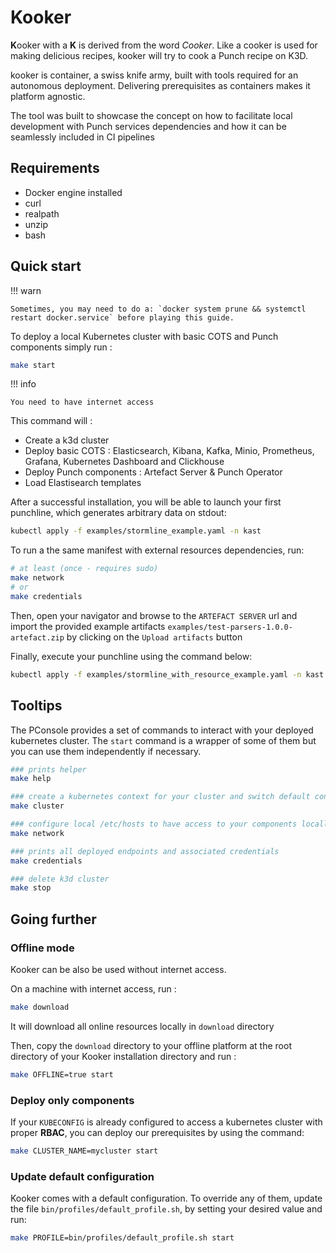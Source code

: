 # Kooker

**K**ooker with a **K** is derived from the word *Cooker*. Like a cooker is used for making delicious recipes, kooker will try to cook a Punch recipe on K3D. 

kooker is container, a swiss knife army, built with tools required for an autonomous deployment. Delivering prerequisites as containers makes it platform agnostic.

The tool was built to showcase the concept on how to facilitate local development with Punch services dependencies and how it can be seamlessly included in CI pipelines

## Requirements

- Docker engine installed
- curl 
- realpath 
- unzip
- bash

## Quick start 

!!! warn

    Sometimes, you may need to do a: `docker system prune && systemctl restart docker.service` before playing this guide.

To deploy a local Kubernetes cluster with basic COTS and Punch components simply run : 

```sh
make start
```

!!! info 

    You need to have internet access

This command will : 

- Create a k3d cluster
- Deploy basic COTS : Elasticsearch, Kibana, Kafka, Minio, Prometheus, Grafana, Kubernetes Dashboard and Clickhouse
- Deploy Punch components : Artefact Server & Punch Operator
- Load Elastisearch templates 

After a successful installation, you will be able to launch your first punchline, which generates arbitrary data on stdout:  

```sh
kubectl apply -f examples/stormline_example.yaml -n kast
```

To run a the same manifest with external resources dependencies, run: 

```sh
# at least (once - requires sudo)
make network
# or 
make credentials
```

Then, open your navigator and browse to the `ARTEFACT SERVER` url and import the provided example artifacts `examples/test-parsers-1.0.0-artefact.zip` by clicking on the `Upload artifacts` button

Finally, execute your punchline using the command below: 

```sh
kubectl apply -f examples/stormline_with_resource_example.yaml -n kast
```

## Tooltips  

The PConsole provides a set of commands to interact with your deployed kubernetes cluster. The `start` command is a wrapper of some of them but you can use them independently if necessary. 

```sh
### prints helper 
make help

### create a kubernetes context for your cluster and switch default context to the newly created one
make cluster 

### configure local /etc/hosts to have access to your components locally (requires sudo)
make network 

### prints all deployed endpoints and associated credentials
make credentials

### delete k3d cluster
make stop
```

## Going further 

### Offline mode 

Kooker can be also be used without internet access. 

On a machine with internet access, run : 

```sh
make download 
```

It will download all online resources locally in `download` directory

Then, copy the `download` directory to your offline platform at the root directory of your Kooker installation directory and run : 

```sh
make OFFLINE=true start
```

### Deploy only components 

If your `KUBECONFIG` is already configured to access a kubernetes cluster with proper **RBAC**, you can deploy our prerequisites by using the command:

```sh
make CLUSTER_NAME=mycluster start
```

### Update default configuration

Kooker comes with a default configuration.
To override any of them, update the file `bin/profiles/default_profile.sh`, by setting your desired value and run: 

```sh
make PROFILE=bin/profiles/default_profile.sh start
```